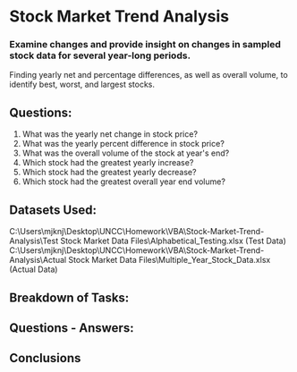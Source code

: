# Stock Market Trend Analysis 

### Examine changes and provide insight on changes in sampled stock data for several year-long periods.

Finding yearly net and percentage differences, as well as overall volume, to identify best, worst, and largest stocks. 

## Questions:

1. What was the yearly net change in stock price?
2. What was the yearly percent difference in stock price?
3. What was the overall volume of the stock at year's end?
4. Which stock had the greatest yearly increase?
5. Which stock had the greatest yearly decrease?
6. Which stock had the greatest overall year end volume?

## Datasets Used: 

C:\Users\mjknj\Desktop\UNCC\Homework\VBA\Stock-Market-Trend-Analysis\Test Stock Market Data Files\Alphabetical_Testing.xlsx (Test Data)
C:\Users\mjknj\Desktop\UNCC\Homework\VBA\Stock-Market-Trend-Analysis\Actual Stock Market Data Files\Multiple_Year_Stock_Data.xlsx (Actual Data)

## Breakdown of Tasks:


## Questions - Answers:


## Conclusions
